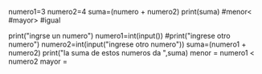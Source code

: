 numero1=3
numero2=4
suma=(numero + numero2)
print(suma)
#menor<
#mayor>
#igual

print("ingrse un numero")
numero1=int(input())
#print("ingrese otro numero")
numero2=int(input("ingrese otro numero"))
suma=(numero1 + numero2)
print("la suma de estos numeros da ",suma)
menor = numero1 < numero2
mayor =
